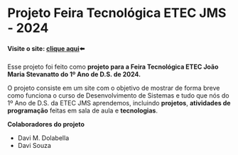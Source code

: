 # Projeto Feira Tecnológica ETEC JMS - 2024
#### Visite o site: [clique aqui](https://davimdolabella.github.io/projeto-feira-Etec/)⬅️
Esse projeto foi feito como **projeto para a Feira Tecnológica ETEC João Maria Stevanatto do 1º Ano de D.S. de 2024.**

O projeto consiste em um site com o objetivo de mostrar de forma breve como funciona o curso de Desenvolvimento de Sistemas e tudo que nós do 1º Ano de D.S. da ETEC JMS aprendemos, incluindo **projetos**, **atividades de programação** feitas em sala de aula e **tecnologias**.

**Colaboradores do projeto**
- Davi M. Dolabella
- Davi Souza
